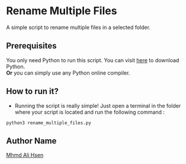# Rename Multiple Files
 A simple script to rename multiple files in a selected folder.

## Prerequisites
You only need Python to run this script. You can visit [here](https://www.python.org/downloads/) to download Python.  
**Or** you can simply use any Python online compiler.

## How to run it?
* Running the script is really simple! Just open a terminal in the folder where your script is located and run the following command :

```
python3 rename_multiple_files.py
```

## Author Name
[Mhmd Ali Hsen](https://github.com/mhmdali102)
